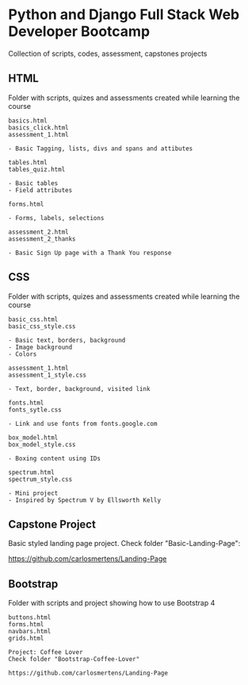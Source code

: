 # Python and Django Full Stack Web Developer Bootcamp

Collection of scripts, codes, assessment, capstones projects

## HTML

Folder with scripts, quizes and assessments created while learning the course

```
basics.html
basics_click.html
assessment_1.html

- Basic Tagging, lists, divs and spans and attibutes
```

```
tables.html
tables_quiz.html

- Basic tables
- Field attributes
```

```
forms.html

- Forms, labels, selections
```

```
assessment_2.html
assessment_2_thanks

- Basic Sign Up page with a Thank You response
```

## CSS

Folder with scripts, quizes and assessments created while learning the course

```
basic_css.html
basic_css_style.css

- Basic text, borders, background
- Image background
- Colors
```

```
assessment_1.html
assessment_1_style.css

- Text, border, background, visited link
```

```
fonts.html
fonts_sytle.css

- Link and use fonts from fonts.google.com
```

```
box_model.html
box_model_style.css

- Boxing content using IDs
```

```
spectrum.html
spectrum_style.css

- Mini project
- Inspired by Spectrum V by Ellsworth Kelly
```

## Capstone Project

Basic styled landing page project. Check folder "Basic-Landing-Page":

https://github.com/carlosmertens/Landing-Page

## Bootstrap

Folder with scripts and project showing how to use Bootstrap 4

```
buttons.html
forms.html
navbars.html
grids.html
```

```
Project: Coffee Lover
Check folder "Bootstrap-Coffee-Lover"

https://github.com/carlosmertens/Landing-Page
```
